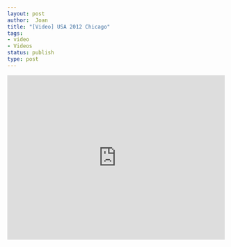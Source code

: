```yaml
---
layout: post
author:  Joan
title: "[Video] USA 2012 Chicago"
tags:
- video
- Videos
status: publish
type: post
---
```

<iframe src="http://player.vimeo.com/video/49126271?title=0&amp;byline=0&amp;color=679AF1&amp;portrait=0" width="500" height="377" frameborder="0"></iframe>